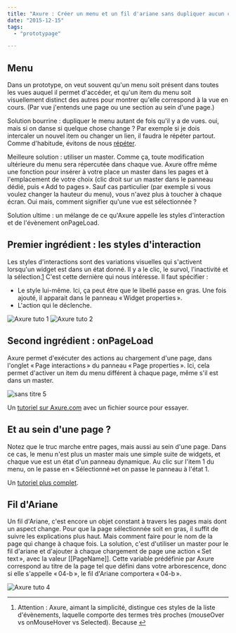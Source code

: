 ```yaml
---
title: "Axure : Créer un menu et un fil d'ariane sans dupliquer aucun contenu"
date: "2015-12-15"
tags:
  - "prototypage"

---
```


## Menu

Dans un prototype, on veut souvent qu'un menu soit présent dans toutes les vues auquel il permet d'accéder, et qu'un item du menu soit visuellement distinct des autres pour montrer qu'elle correspond à la vue en cours. (Par vue j'entends une page ou une section au sein d'une page.)

Solution bourrine : dupliquer le menu autant de fois qu'il y a de vues. oui, mais si on danse si quelque chose change ? Par exemple si je dois intercaler un nouvel item ou changer un lien, il faudra le répéter partout. Comme d'habitude, évitons de nous [répéter](https://en.wikipedia.org/wiki/Don't_repeat_yourself).

Meilleure solution : utiliser un master. Comme ça, toute modification ultérieure du menu sera répercutée dans chaque vue. Axure offre même une fonction pour insérer à votre place un master dans les pages et à l'emplacement de votre choix (clic droit sur un master dans le panneau dédié, puis « Add to pages ». Sauf cas particulier (par exemple si vous voulez changer la hauteur du menu), vous n'avez plus à toucher à chaque écran. Oui mais, comment signifier qu'une vue est sélectionnée ?

Solution ultime : un mélange de ce qu'Axure appelle les styles d'interaction et de l'évènement onPageLoad.

## Premier ingrédient : les styles d'interaction

Les styles d'interactions sont des variations visuelles qui s'activent lorsqu'un widget est dans un état donné. Il y a le clic, le survol, l'inactivité et la sélection.[1](#fn-1570-1) C'est cette dernière qui nous intéresse. Il faut spécifier :

- Le style lui-même. Ici, ça peut être que le libellé passe en gras. Une fois ajouté, il apparait dans le panneau « Widget properties ».
- L'action qui le déclenche.

![Axure tuto 1](/assets/images/Sans-titre.png)
![Axure tuto 2](/assets/images/Sans-titre-2.png)

## Second ingrédient : onPageLoad

Axure permet d'exécuter des actions au chargement d'une page, dans l'onglet « Page interactions » du panneau « Page properties ». Ici, cela permet d'activer un item du menu différent à chaque page, même s'il est dans un master.

![sans titre 5](/assets/images/sans-titre-5.png)

Un [tutoriel sur Axure.com](https://www.axure.com/learn/basic/interactions/navigation-menu-tutorial) avec un fichier source pour essayer.

## Et au sein d'une page ?

Notez que le truc marche entre pages, mais aussi au sein d'une page. Dans ce cas, le menu n'est plus un master mais une simple suite de widgets, et chaque vue est un état d'un panneau dynamique. Au clic sur l'item 1 du menu, on le passe en « Sélectionné »et on passe le panneau à l'état 1.

Un [tutoriel plus complet](http://www.axure.com/learn/dynamic-panels/basic/tab-control-tutorial).

## Fil d'Ariane

Un fil d'Ariane, c'est encore un objet constant à travers les pages mais dont un aspect change. Pour que la page sélectionnée soit en gras, il suffit de suivre les explications plus haut. Mais comment faire pour le nom de la page qui change à chaque fois. La solution, c'est d'utiliser un master pour le fil d'ariane et d'ajouter à chaque chargement de page une action « Set text », avec la valeur \[\[PageName\]\]. Cette variable prédéfinie par Axure correspond au titre de la page tel que défini dans votre arborescence, donc si elle s'appelle « 04-b », le fil d'Ariane comportera « 04-b ».

![Axure tuto 4](/assets/images/sans-titre-4.png)

* * *

1. Attention : Axure, aimant la simplicité, distingue ces styles de la liste d'évènements, laquelle comporte des termes très proches (mouseOver vs onMouseHover vs Selected). Because [↩](#fnref-1570-1)
